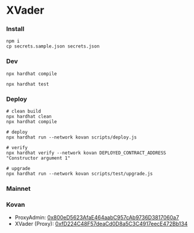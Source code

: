 # XVader

### Install

```shell
npm i
cp secrets.sample.json secrets.json
```

### Dev

```shell
npx hardhat compile

npx hardhat test
```

### Deploy

```shell
# clean build
npx hardhat clean
npx hardhat compile

# deploy
npx hardhat run --network kovan scripts/deploy.js

# verify
npx hardhat verify --network kovan DEPLOYED_CONTRACT_ADDRESS "Constructor argument 1"

# upgrade
npx hardhat run --network kovan scripts/test/upgrade.js
```

### Mainnet

### Kovan

-   ProxyAdmin: [0x800eD5623AfaE464aabC957cAb9736D3817060a7](https://kovan.etherscan.io/address/0x800eD5623AfaE464aabC957cAb9736D3817060a7)
-   XVader (Proxy): [0xfD224C48F57deaCd0D8a5C3C4917eecE472Bb134](https://kovan.etherscan.io/address/0xfD224C48F57deaCd0D8a5C3C4917eecE472Bb134)
